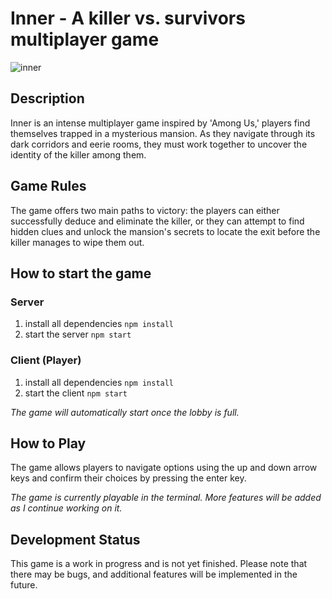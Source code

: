 # Inner - A killer vs. survivors multiplayer game

![inner](https://github.com/Rapib/inner-game/assets/120158188/e0c9396e-835c-433d-addd-68018adf4d0c)

## Description

Inner is an intense multiplayer game inspired by 'Among Us,' players find themselves trapped in a mysterious mansion. As they navigate through its dark corridors and eerie rooms, they must work together to uncover the identity of the killer among them.

## Game Rules

The game offers two main paths to victory: the players can either successfully deduce and eliminate the killer, or they can attempt to find hidden clues and unlock the mansion's secrets to locate the exit before the killer manages to wipe them out.

## How to start the game

### Server

1. install all dependencies `npm install`
2. start the server `npm start`

### Client (Player)

1. install all dependencies `npm install`
2. start the client `npm start`

*The game will automatically start once the lobby is full.*

## How to Play

The game allows players to navigate options using the up and down arrow keys and confirm their choices by pressing the enter key.

*The game is currently playable in the terminal. More features will be added as I continue working on it.*

## Development Status

This game is a work in progress and is not yet finished. Please note that there may be bugs, and additional features will be implemented in the future.